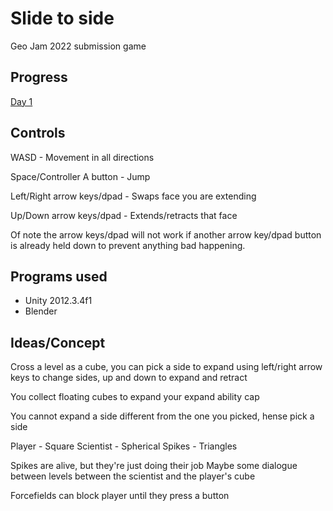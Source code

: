 # Slide to side
 Geo Jam 2022 submission game

## Progress

[Day 1](https://youtu.be/brQPDQOjsV4)

## Controls

WASD - Movement in all directions

Space/Controller A button - Jump

Left/Right arrow keys/dpad - Swaps face you are extending

Up/Down arrow keys/dpad - Extends/retracts that face


Of note the arrow keys/dpad will not work if another arrow key/dpad button is already held down to prevent anything bad happening.

## Programs used

- Unity 2012.3.4f1
- Blender

## Ideas/Concept

Cross a level as a cube, you can pick a side to expand using left/right arrow keys to change sides, up and down to expand and retract

You collect floating cubes to expand your expand ability cap

You cannot expand a side different from the one you picked, hense pick a side

Player - Square
Scientist - Spherical
Spikes - Triangles

Spikes are alive, but they're just doing their job
Maybe some dialogue between levels between the scientist and the player's cube

Forcefields can block player until they press a button

